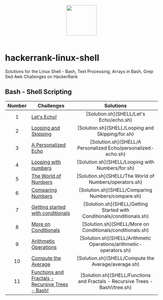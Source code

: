 <p align="center">  
	<br>
	<a href="https://www.hackerrank.com/Thomas_George_T">
        <img height=100 src="https://hrcdn.net/community-frontend/assets/brand/logo-new-white-green-a5cb16e0ae.svg"> 
    	</a>
	<br>
	<br>
</p>

# hackerrank-linux-shell

Solutions for the Linux Shell - Bash, Text Processing, Arrays in Bash, Grep Sed Awk Challenges on HackerRank

## Bash - Shell Scripting

| Number | Challenges                                                                                                                            |                                   Solutions                                   |
| :----: | ------------------------------------------------------------------------------------------------------------------------------------- | :---------------------------------------------------------------------------: |
|   1    | [Let's Echo!](https://www.hackerrank.com/challenges/bash-tutorials-lets-echo/problem)                                                 |                    [Solution.sh](SHELL/Let's Echo/echo.sh)                    |
|   2    | [Looping and Skipping](https://www.hackerrank.com/challenges/bash-tutorials---looping-and-skipping/problem)                           |               [Solution.sh](SHELL/Looping and Skipping/for.sh)                |
|   3    | [A Personalized Echo](https://www.hackerrank.com/challenges/bash-tutorials---a-personalized-echo/problem)                             |         [Solution.sh](SHELL/A Personalized Echo/personalized-echo.sh)         |
|   4    | [Looping with numbers](https://www.hackerrank.com/challenges/bash-tutorials---looping-with-numbers/problem)                           |               [Solution.sh](SHELL/Looping with Numbers/for.sh)                |
|   5    | [The World of Numbers](https://www.hackerrank.com/challenges/bash-tutorials---the-world-of-numbers/problem)                           |            [Solution.sh](SHELL/The World of Numbers/operators.sh)             |
|   6    | [Comparing Numbers](https://www.hackerrank.com/challenges/bash-tutorials---comparing-numbers/problem)                                 |               [Solution.sh](SHELL/Comparing Numbers/compare.sh)               |
|   7    | [Getting started with conditionals](https://www.hackerrank.com/challenges/bash-tutorials---getting-started-with-conditionals/problem) |    [Solution.sh](SHELL/Getting Started with Conditionals/conditionals.sh)     |
|   8    | [More on Conditionals](https://www.hackerrank.com/challenges/bash-tutorials---more-on-conditionals/problem)                           |           [Solution.sh](SHELL/More on Conditionals/conditionals.sh)           |
|   9    | [Arithmetic Operations](https://www.hackerrank.com/challenges/bash-tutorials---arithmetic-operations/problem)                         |      [Solution.sh](SHELL/Arithmetic Operations/arithmetic-operators.sh)       |
|   10   | [Compute the Average](https://www.hackerrank.com/challenges/bash-tutorials---compute-the-average/problem)                             |              [Solution.sh](SHELL/Compute the Average/average.sh)              |
|   11   | [Functions and Fractals - Recursive Trees - Bash!](https://www.hackerrank.com/challenges/fractal-trees-all/problem)                   | [Solution.sh](SHELL/Functions and Fractals - Recursive Trees - Bash!/tree.sh) |
